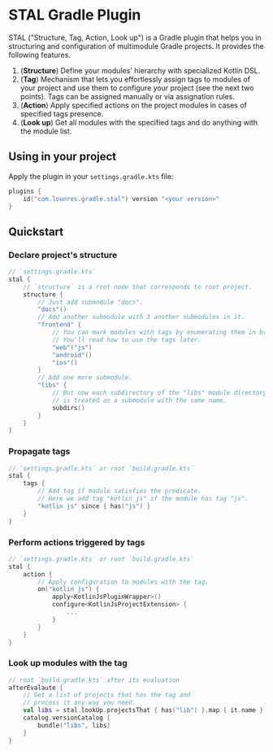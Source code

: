 # STAL Gradle Plugin

STAL ("Structure, Tag, Action, Look up") is a Gradle plugin that helps you in structuring and configuration of multimodule Gradle projects. It provides the following features.
1. (**Structure**) Define your modules' hierarchy with specialized Kotlin DSL.
2. (**Tag**) Mechanism that lets you effortlessly assign tags to modules of your project and use them to configure your project (see the next two points). Tags can be assigned manually or via assignation rules.
3. (**Action**) Apply specified actions on the project modules in cases of specified tags presence.
4. (**Look up**) Get all modules with the specified tags and do anything with the module list.

## Using in your project

Apply the plugin in your `settings.gradle.kts` file:
```kotlin
plugins {
    id("com.lounres.gradle.stal") version "<your version>"
}
```

## Quickstart

### Declare project's structure
```kotlin
// `settings.gradle.kts`
stal {
    // `structure` is a root node that corresponds to root project.
    structure {
        // Just add submodule "docs".
        "docs"()
        // Add another submodule with 3 another submodules in it.
        "frontend" {
            // You can mark modules with tags by enumerating them in brackets.
            // You'll read how to use the tags later.
            "web"("js")
            "android"()
            "ios"()
        }
        // Add one more submodule.
        "libs" {
            // But now each subdirectory of the "libs" module directory
            // is treated as a submodule with the same name.
            subdirs()
        }
    }
}
```

### Propagate tags
```kotlin
// `settings.gradle.kts` or root `build.gradle.kts`
stal {
    tags {
        // Add tag if module satisfies the predicate.
        // Here we add tag "kotlin js" if the module has tag "js".
        "kotlin js" since { has("js") }
    }
}
```

### Perform actions triggered by tags
```kotlin
// `settings.gradle.kts` or root `build.gradle.kts`
stal {
    action {
        // Apply configuration to modules with the tag.
        on("kotlin js") {
            apply<KotlinJsPluginWrapper>()
            configure<KotlinJsProjectExtension> {
                ...
            }
        }
    }
}
```

### Look up modules with the tag
```kotlin
// root `build.gradle.kts` after its evaluation
afterEvalaute {
    // Get a list of projects that has the tag and
    // process it any way you need.
    val libs = stal.lookUp.projectsThat { has("lib") }.map { it.name }
    catalog.versionCatalog {
        bundle("libs", libs)
    }
}
```
